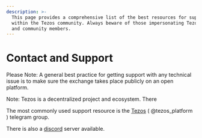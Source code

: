 ```yaml
---
description: >-
  This page provides a comprehensive list of the best resources for support
  within the Tezos community. Always beware of those impersonating Tezos admins
  and community members.
---
```


# Contact and Support

Please Note: A general best practice for getting support with any technical issue is to make sure the exchange takes place publicly on an open platform.   
  
Note: Tezos is a decentralized project and ecosystem. There   
  
The most commonly used support resource is the [Tezos](https://t.me/tezosplatform) \( @tezos\_platform \) telegram group.

There is also a [discord](https://discord.com/invite/hsSEtAb9er) server available. 



